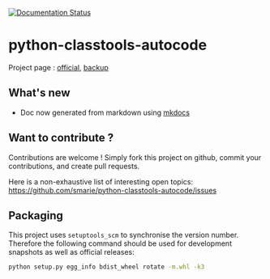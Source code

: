 [![Documentation Status](https://readthedocs.org/projects/classtools-autocode/badge/?version=latest)](http://classtools-autocode.readthedocs.io/en/latest/?badge=latest)

# python-classtools-autocode

Project page : [official](http://classtools-autocode.readthedocs.io), [backup](https://smarie.github.io/python-classtools-autocode/)

## What's new

* Doc now generated from markdown using [mkdocs](http://www.mkdocs.org/)

## Want to contribute ?

Contributions are welcome ! Simply fork this project on github, commit your contributions, and create pull requests.

Here is a non-exhaustive list of interesting open topics: https://github.com/smarie/python-classtools-autocode/issues

## Packaging

This project uses `setuptools_scm` to synchronise the version number. Therefore the following command should be used for development snapshots as well as official releases: 

```bash
python setup.py egg_info bdist_wheel rotate -m.whl -k3
```